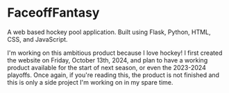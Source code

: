 # FaceoffFantasy
A web based hockey pool application. Built using Flask, Python, HTML, CSS, and JavaScript.

I'm working on this ambitious product because I love hockey!
I first created the website on Friday, October 13th, 2024, and plan to have a working product available for the start of next season, or even the 2023-2024 playoffs.
Once again, if you're reading this, the product is not finished and this is only a side project I'm working on in my spare time.
